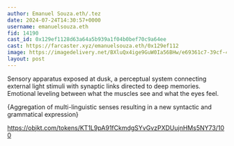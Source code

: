 ```yaml
---
author: Emanuel Souza.eth/.tez
date: 2024-07-24T14:30:57+0000
username: emanuelsouza.eth
fid: 14190
cast_id: 0x129ef1128d63a64a5b939a1f04b0bef70c9a64ee
cast: https://farcaster.xyz/emanuelsouza.eth/0x129ef112
image: https://imagedelivery.net/BXluQx4ige9GuW0Ia56BHw/e69361c7-39cf-4ba5-3d1c-a3d7833d9000/original
layout: post
---
```


Sensory apparatus exposed at dusk, a perceptual system connecting external light stimuli with synaptic links directed to deep memories. Emotional leveling between what the muscles see and what the eyes feel.

{Aggregation of multi-linguistic senses resulting in a new syntactic and grammatical expression}

https://objkt.com/tokens/KT1L9pA91fCkmdgSYvGvzPXDUujnHMs5NY73/100

<img src='https://imagedelivery.net/BXluQx4ige9GuW0Ia56BHw/e69361c7-39cf-4ba5-3d1c-a3d7833d9000/original' alt='' referrerpolicy='no-referrer'/>
